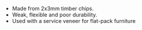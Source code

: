 - Made from 2x3mm timber chips.
- Weak, flexible and poor durability.
- Used with a service veneer for flat-pack furniture